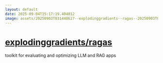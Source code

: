 ```yaml
---
layout: default
date: 2025-09-04T15:17:19.404012
image: assets/20250903T031448627--explodinggradients--ragas--20250903T035322502--cropped.png
---
```


# [explodinggradients/ragas](https://github.com/explodinggradients/ragas)

toolkit for evaluating and optimizing LLM and RAG apps
